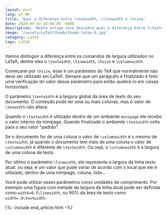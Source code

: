 ```yaml
---
layout: post
lang: pt-BR
title: 'Qual a diferença entre \textwidth, \linewidth e \hsize'
date: 2020-09-03 18:00:00 -0400
description: "Neste artigo você descobre qual a diferença entre \\textwidth, \\linewidth e \\hsize."
image: "/assets/LaTeX/thumb/thumb-latex-6.jpg"
category: LaTeX
tags: LaTeX
---
```


Vamos distinguir a diferença entre os comandos de largura utilizados no LaTeX, dentre eles o `\textwidth`, `\linewidth`, `\hsize` e `\columnwidth`.

Começarei por `\hsize`, esse é um parâmetro do TeX que normalmente não deve ser utilizado em LaTeX. Sempre que um parágrafo é finalizado é feito uma verificação do valor desse parâmetro para então quebrá-lo em caixas horizontais.

O parâmetro `\textwidth` é a largura global da área de texto do seu documento. O conteúdo pode ter uma ou mais colunas, mas o valor de `\texwidth` não altera.

Quando o `\textwidth` é utilizado dentro de um ambiente `minipage` ele recebe o valor interno da minipage. Quando finalizado o ambiente `\textwidth` volta para o seu valor \"padrão\".

Se o documento for de uma coluna o valor de `\columnwidth` é o mesmo de `\textwidth`, já quando o documento tem mais de uma coluna o valor de `\columnwidth` é diferente de `\textwidth`. Ou seja, o `\columnwidth` é a largura de uma coluna de texto.

Por último o parâmetro `\linewidth`, ele representa a largura da linha texto atual, ou seja, é um valor que pode variar de acordo com o local que ele é utilizado, dentro de uma minipage, coluna, lista...

Você pode utilizar esses parâmetros como unidades de comprimento. Por exemplo uma figura com metade da largura da linha atual pode ser definida como `width=0.5\linewidth`, ou 90% da área de texto como `width=.9\textwidth`.

{%- include end_article.html -%}
